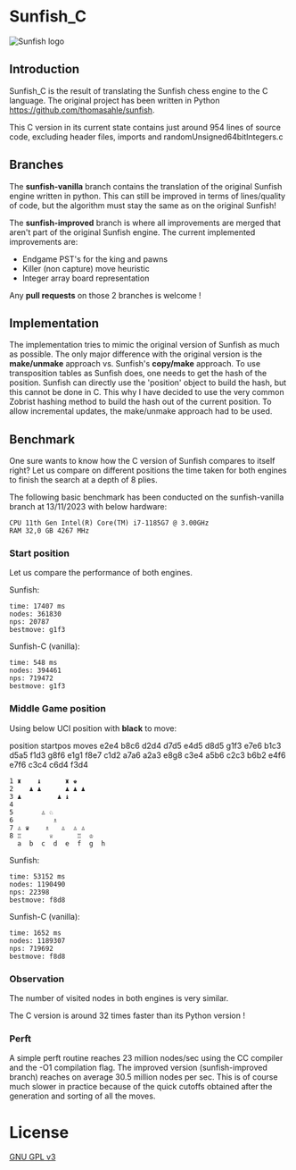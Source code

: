 # Sunfish_C
![Sunfish logo](https://raw.github.com/guiste10/sunfish_c/master/sunfish_c.png)
## Introduction
Sunfish_C is the result of translating the Sunfish chess engine to the C language.
The original project has been written in Python https://github.com/thomasahle/sunfish.

This C version in its current state contains just around 954 lines of source code, excluding
header files, imports and randomUnsigned64bitIntegers.c


## Branches
The <b>sunfish-vanilla</b> branch contains the translation of the original Sunfish engine written in python. This can still be improved in terms of lines/quality of code, but the algorithm must stay the same as on the original Sunfish!

The <b>sunfish-improved</b> branch is where all improvements are merged that aren't part of the original Sunfish engine.
The current implemented improvements are:
* Endgame PST's for the king and pawns
* Killer (non capture) move heuristic
* Integer array board representation

Any <b>pull requests</b> on those 2 branches is welcome !

## Implementation
The implementation tries to mimic the original version of Sunfish as much as possible.
The only major difference with the original version is the <b>make/unmake</b> approach vs. Sunfish's <b>copy/make</b> approach.
To use transposition tables as Sunfish does, one needs to get the hash of the position. Sunfish can directly use the 'position'
object to build the hash, but this cannot be done in C. This why I have decided to use the very common Zobrist hashing method to build the hash out of the current position.
To allow incremental updates, the make/unmake approach had to be used.

## Benchmark
One sure wants to know how the C version of Sunfish compares to itself right?
Let us compare on different positions the time taken for both engines to finish the search at a depth of 8 plies.

The following basic benchmark has been conducted on the sunfish-vanilla branch at 13/11/2023 with below hardware:

    CPU 11th Gen Intel(R) Core(TM) i7-1185G7 @ 3.00GHz
	RAM 32,0 GB 4267 MHz

### Start position
Let us compare the performance of both engines.

Sunfish:

    time: 17407 ms
    nodes: 361830
    nps: 20787
    bestmove: g1f3

Sunfish-C (vanilla):

    time: 548 ms
    nodes: 394461
    nps: 719472
    bestmove: g1f3

### Middle Game position
Using below UCI position with <b>black</b> to move:

position startpos moves e2e4 b8c6 d2d4 d7d5 e4d5 d8d5 g1f3 e7e6 b1c3 d5a5 f1d3 g8f6 e1g1 f8e7 c1d2 a7a6 a2a3 e8g8 c3e4 a5b6 c2c3 b6b2 e4f6 e7f6 c3c4 c6d4 f3d4

    1 ♜    ♝      ♜ ♚ 
    2    ♟ ♟      ♟ ♟ ♟
    3 ♟         ♟ ♝
    4
    5       ♙ ♘ 
    6          ♗  
    7 ♙ ♛    ♗   ♙  ♙ ♙
    8 ♖       ♕      ♖  ♔ 
      a  b  c  d  e  f  g  h

Sunfish:

    time: 53152 ms
    nodes: 1190490
    nps: 22398
    bestmove: f8d8

Sunfish-C (vanilla):

    time: 1652 ms
    nodes: 1189307
    nps: 719692
    bestmove: f8d8

### Observation
The number of visited nodes in both engines is very similar.

The C version is around 32 times faster than its Python version !

### Perft
A simple perft routine reaches 23 million nodes/sec using the CC compiler and the -O1 compilation flag. The improved version (sunfish-improved branch) reaches on average 30.5 million nodes per sec. This is of course much slower in practice because of the quick cutoffs obtained after the generation and sorting of all the moves.

# License

[GNU GPL v3](https://www.gnu.org/licenses/gpl-3.0.en.html)